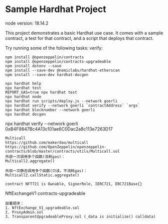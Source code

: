 # Sample Hardhat Project

node version: 18.14.2

This project demonstrates a basic Hardhat use case. It comes with a sample contract, a test for that contract, and a script that deploys that contract.

Try running some of the following tasks:
verify:

```
npm install @openzeppelin/contracts
npm install @openzeppelin/contracts-upgradeable
npm install dotenv --save
npm install --save-dev @nomiclabs/hardhat-etherscan
npm install --save-dev hardhat-docgen
```

```shell
npx hardhat help
npx hardhat test
REPORT_GAS=true npx hardhat test
npx hardhat node
npx hardhat run scripts/deploy.js --network goerli
npx hardhat verify --network goerli `contractAddress` `args`
npx hardhat blocknumber --network goerli
npx hardhat docgen
```

npx hardhat verify --network goerli 0xB4F9847Bc4A13c101ae6C0Dac2a8c113e7263D17

```
Multicall
https://github.com/makerdao/multicall
https://github.com/OpenZeppelin/openzeppelin-contracts/blob/master/contracts/utils/Multicall.sol
外部一次调用多个函数(消耗gas)：
Multicall2.aggregate()

外部一次静态调用多个函数(只读，不消耗gas)：
Multicall2.callStatic.aggregate()

contract NFT721 is Ownable, SignerRole, IERC721, ERC721Base{}
```

NftExchangeV1 contracts-upgradeable

```
部署顺序：
1. NftExchange_V1_upgradeable.sol
2. ProxyAdmin.sol
3. TransparentUpgradeableProxy.sol (_data is initialize() calldata)
```
